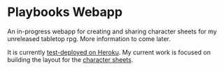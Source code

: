 # Playbooks Webapp

An in-progress webapp for creating and sharing character sheets for my unreleased tabletop rpg. More information to come later. 

It is currently [test-deployed on Heroku](https://polar-reef-3752.herokuapp.com/). My current work is focused on building the layout for the [character sheets](https://polar-reef-3752.herokuapp/com/users/1/characters/1).
